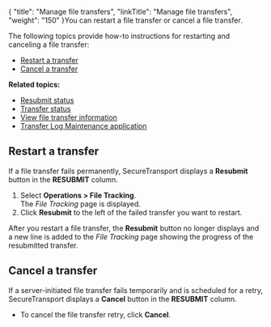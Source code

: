 {
    "title": "Manage file transfers",
    "linkTitle": "Manage file transfers",
    "weight": "150"
}You can restart a file transfer or cancel a file transfer.

The following topics provide how-to instructions for restarting and canceling a file transfer:

-   <a href="#Restart" class="MCXref xref">Restart a transfer</a>
-   <a href="#Cancel" class="MCXref xref">Cancel a transfer</a>

**Related topics:**

-   <a href="#" class="MCXref xref">Resubmit status</a>
-   <a href="../r_st_transfer_status" class="MCXref xref">Transfer status</a>
-   <a href="../t_st_viewfiletransferinfo" class="MCXref xref">View file transfer information</a>
-   <a href="../r_st_transferlogmaint" class="MCXref xref">Transfer Log Maintenance application</a>

<span id="Restart"></span>

## Restart a transfer

If a file transfer fails permanently, <span class="mc-variable axway_variables.Component_Short_Name variable">SecureTransport</span> displays a **Resubmit** button in the **RESUBMIT** column.

1.  Select **Operations > File Tracking**.  
    The *File Tracking* page is displayed.
2.  Click **Resubmit** to the left of the failed transfer you want to restart.

After you restart a file transfer, the **Resubmit** button no longer displays and a new line is added to the *File Tracking* page showing the progress of the resubmitted transfer.

<span id="Cancel"></span>

## Cancel a transfer

If a server-initiated file transfer fails temporarily and is scheduled for a retry, <span class="mc-variable axway_variables.Component_Short_Name variable">SecureTransport</span> displays a **Cancel** button in the **RESUBMIT** column.

-   To cancel the file transfer retry, click **Cancel**.
